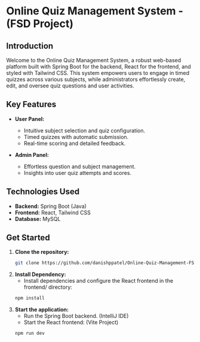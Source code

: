 # Online Quiz Management System - (FSD Project)

## Introduction
Welcome to the Online Quiz Management System, a robust web-based platform built with Spring Boot for the backend, React for the frontend, and styled with Tailwind CSS. This system empowers users to engage in timed quizzes across various subjects, while administrators effortlessly create, edit, and oversee quiz questions and user activities.

## Key Features
- **User Panel:**
  - Intuitive subject selection and quiz configuration.
  - Timed quizzes with automatic submission.
  - Real-time scoring and detailed feedback.

- **Admin Panel:**
  - Effortless question and subject management.
  - Insights into user quiz attempts and scores.

## Technologies Used
- **Backend:** Spring Boot (Java)
- **Frontend:** React, Tailwind CSS
- **Database:** MySQL

## Get Started
1. **Clone the repository:**
   ```bash
   git clone https://github.com/danishppatel/Online-Quiz-Management-FSD-Project.git

2. **Install Dependency:**
   - Install dependencies and configure the React frontend in the frontend/ directory:
   ```bash
   npm install

3. **Start the application:**
   - Run the Spring Boot backend. (IntelliJ IDE)
   - Start the React frontend: (Vite Project)
   ```bash
   npm run dev


